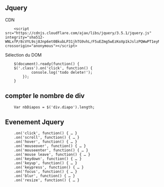 Jquery
-------------------

CDN

		<script src="https://cdnjs.cloudflare.com/ajax/libs/jquery/3.5.1/jquery.js" integrity="sha512-WNLxfP/8cVYL9sj8Jnp6et0BkubLP31jhTG9vhL/F5uEZmg5wEzKoXp1kJslzPQWwPT1eyMiSxlKCgzHLOTOTQ==" crossorigin="anonymous"></script>

Sélection du DOM

		$(document).ready(function() {
	    $('.class').on('click', function() {
	            console.log('todo delete!');
	        });
	    }

compter le nombre de div
-------------------

		Var nbDiapos = $('div.diapo').length;

Evenement Jquery
-------------------

		.on('click', function() { … }
		.on('scroll', function() { … }
		.on('hover', function() { … }
		.on('mouseover', function() { … }
		.on('mouseenter', function() { … }
		.on('mouse leave', function() { … }
		.on('keydown', function() { … }
		.on('keyup', function() { … }
		.on('keypress', function() { … }
		.on('focus', function() { … }
		.on('blur', function() { … }
		.on('resize', function() { … }
